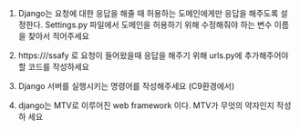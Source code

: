 1. Django는 요청에 대한 응답을 해줄 때 허용하는 도메인에게만 응답을 해주도록 설정한다. Settings.py 파일에서 도메인을 허용하기 위해 수정해줘야 하는 변수 이름을 찾아서 적어주세요

2. https://<your-server-url>/ssafy 로 요청이 들어왔을때 응답을 해주기 위해 urls.py에 추가해주어야 할 코드를 작성하세요

3. Django 서버를 실행시키는 명령어를 작성해주세요 (C9환경에서)

4. django는 MTV로 이루어진 web framework 이다. MTV가 무엇의 약자인지 작성하 세요

